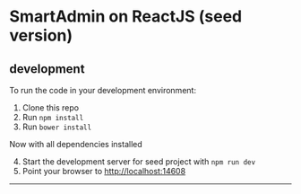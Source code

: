 SmartAdmin on ReactJS (seed version)
====================================

development
-----------
To run the code in your development environment:

1. Clone this repo
2. Run `npm install`
3. Run `bower install`

Now with all dependencies installed

4. Start the development server for seed project with `npm run dev`
5. Point your browser to [http://localhost:14608](http://localhost:14608)

***********************************************
